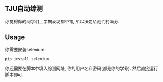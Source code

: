 ## TJU自动综测
你觉得你的同学们上学期表现都不错, 所以决定给他们打满分.

## Usage
你需要安装selenium:
```shell
pip install selenium
```

你还需要在脚本中填入综测网址, 你的用户名和密码(都是你的学号). 然后直接运行脚本即可.
